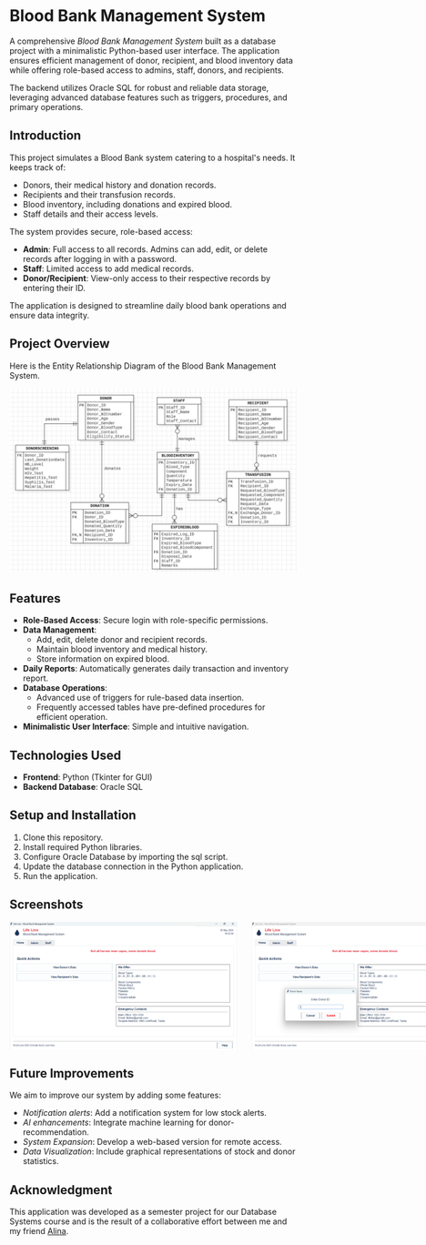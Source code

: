 # Blood Bank Management System

A comprehensive *Blood Bank Management System* built as a database project with a minimalistic Python-based user interface. The application ensures efficient management of donor, recipient, and blood inventory data while offering role-based access to admins, staff, donors, and recipients.

The backend utilizes Oracle SQL for robust and reliable data storage, leveraging advanced database features such as triggers, procedures, and primary operations.


## Introduction

This project simulates a Blood Bank system catering to a hospital's needs. It keeps track of:

* Donors, their medical history and donation records.
* Recipients and their transfusion records.
* Blood inventory, including donations and expired blood.
* Staff details and their access levels.

The system provides secure, role-based access:

* **Admin**: Full access to all records. Admins can add, edit, or delete records after logging in with a password.
* **Staff**: Limited access to add medical records.
* **Donor/Recipient**: View-only access to their respective records by entering their ID.

The application is designed to streamline daily blood bank operations and ensure data integrity.

## Project Overview 

Here is the Entity Relationship Diagram of the Blood Bank Management System.

![Entity Relationship Diagram](ERD.png)


## Features

* **Role-Based Access**:
  Secure login with role-specific permissions.
* **Data Management**:
  * Add, edit, delete donor and recipient records.
  * Maintain blood inventory and medical history.
  * Store information on expired blood.
* **Daily Reports**:
  Automatically generates daily transaction and inventory report.
* **Database Operations**:
  * Advanced use of triggers for rule-based data insertion.
  * Frequently accessed tables have pre-defined procedures for efficient operation.
* **Minimalistic User Interface**: Simple and intuitive navigation.


## Technologies Used

* **Frontend**: Python (Tkinter for GUI)
* **Backend Database**: Oracle SQL


## Setup and Installation

1. Clone this repository.
2. Install required Python libraries.
3. Configure Oracle Database by importing the sql script.
4. Update the database connection in the Python application.
5. Run the application.


## Screenshots

<div style="display: flex; gap: 25px;">
  <img src="./Screenshots/Home%20Tab.png" alt="Home Tab" width="400"/>
  <img src="./Screenshots/Role%20based%20view.png" alt="Donor ID Access" width="400"/>
  <img src="./Screenshots/Record%20View.png" alt="Record View" width="400"/>
  <img src="./Screenshots/Admin%20Tab.png" alt="Admin Tab" width="400"/>
  <img src="./Screenshots/Admin%20Authentication.png" alt="Admin Authentication" width="400"/>
  <img src="./Screenshots/Admin%20Panel.png" alt="Admin Panel" width="400"/>
  <img src="./Screenshots/Insertion%20form.png" alt="Insertion Form" width="400"/>
  <img src="./Screenshots/Triggered%20an%20event.png" alt="Event Trigger" width="400"/>
  <img src="./Screenshots/Updation%20Window.png" alt="Updation Window" width="400"/>
  <img src="./Screenshots/Performing%20Updation.png" alt="Update" width="400"/>
  <img src="./Screenshots/Successful%20Update%20Alert.png" alt="Update Successful" width="400"/>
  <img src="./Screenshots/Table%20View%20with%20modification%20options.png" alt="Table View" width="400"/>
  <img src="./Screenshots/Staff%20Login.png" alt="Staff Login" width="400"/>
  <img src="./Screenshots/Staff%20View%20restricted.png" alt="Staff View" width="400"/>
</div>


## Future Improvements

We aim to improve our system by adding some features:

* *Notification alerts*:
  Add a notification system for low stock alerts.
* *AI enhancements*:
  Integrate machine learning for donor-recommendation.
* *System Expansion*:
  Develop a web-based version for remote access.
* *Data Visualization*:
  Include graphical representations of stock and donor statistics.


## Acknowledgment

This application was developed as a semester project for our Database Systems course and is the result of a collaborative effort between me and my friend [Alina](https://github.com/Alina1902).



